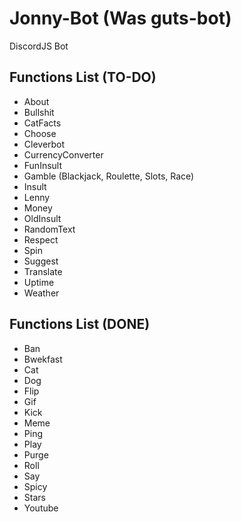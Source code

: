 # Jonny-Bot (Was guts-bot)
DiscordJS Bot

## Functions List (TO-DO)

- About
- Bullshit
- CatFacts
- Choose
- Cleverbot
- CurrencyConverter
- FunInsult
- Gamble (Blackjack, Roulette, Slots, Race)
- Insult
- Lenny
- Money
- OldInsult
- RandomText
- Respect
- Spin
- Suggest
- Translate
- Uptime
- Weather

## Functions List (DONE)

- Ban
- Bwekfast
- Cat
- Dog
- Flip
- Gif
- Kick
- Meme
- Ping
- Play
- Purge
- Roll
- Say
- Spicy
- Stars
- Youtube
